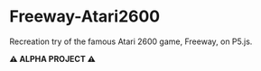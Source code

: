 # Freeway-Atari2600
<p>Recreation try of the famous Atari 2600 game, Freeway, on P5.js.</p>
<p><strong>⚠️ ALPHA PROJECT ⚠️</strong></p>
